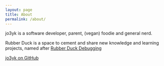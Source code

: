 ```yaml
---
layout: page
title: About
permalink: /about/
---
```


  jo3yk is a software developer, parent, (vegan) foodie and general nerd.
  
  Rubber Duck is a space to cement and share new knowledge and learning projects, named after [Rubber Duck Debugging](https://rubberduckdebugging.com/)
  
[jo3yk on GitHub](https://github.com/jo3yk)


